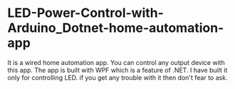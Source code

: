# LED-Power-Control-with-Arduino_Dotnet-home-automation-app
It is a wired home automation app. You can control any output device with this app. The app is built with WPF which is a feature of .NET. I have built it only for controlling LED. if you get any trouble with it then don't fear to ask.
